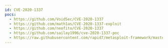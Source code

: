 ```yaml
---
id: CVE-2020-1337
pocs:
  - https://github.com/VoidSec/CVE-2020-1337
  - https://github.com/math1as/CVE-2020-1337-exploit
  - https://github.com/neofito/CVE-2020-1337
  - https://github.com/sailay1996/cve-2020-1337-poc
  - https://raw.githubusercontent.com/rapid7/metasploit-framework/master/modules/exploits/windows/local/cve_2020_1337_printerdemon.rb
---
```

